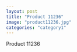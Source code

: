 ```yaml
---
layout: post
title: "Product 11236"
image: "product11236.jpg"
categories: "category1"
---
```

Product 11236
